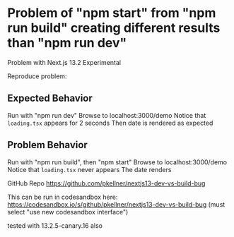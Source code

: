 # Problem of "npm start" from "npm run build" creating different results than "npm run dev"

Problem with Next.js 13.2 Experimental

Reproduce problem:

## Expected Behavior

Run with "npm run dev" 
Browse to localhost:3000/demo
Notice that `loading.tsx` appears for 2 seconds 
Then date is rendered as expected

## Problem Behavior

Run with "npm run build", then "npm start"
Browse to localhost:3000/demo
Notice that `loading.tsx` never appears
The date renders

GitHub Repo
https://github.com/pkellner/nextjs13-dev-vs-build-bug

This can be run in codesandbox here: https://codesandbox.io/s/github/pkellner/nextjs13-dev-vs-build-bug
(must select "use new codesandbox interface")

tested with 13.2.5-canary.16 also